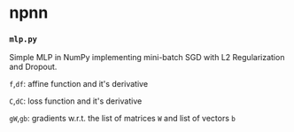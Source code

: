 # npnn

### `mlp.py`
Simple MLP in NumPy implementing mini-batch SGD with L2 Regularization and Dropout.

`f`,`df`: affine function and it's derivative

`C`,`dC`: loss function and it's derivative

`gW`,`gb`: gradients w.r.t. the list of matrices `W` and list of vectors `b`
